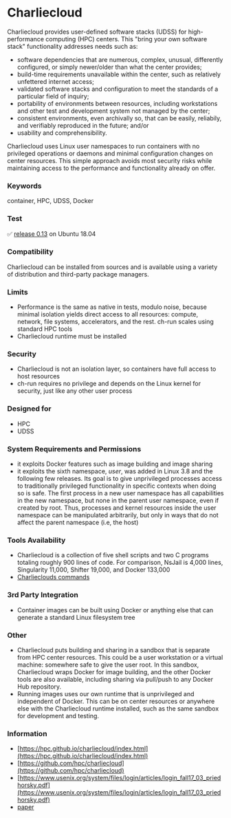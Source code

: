 # Charliecloud
Charliecloud provides user-defined software stacks (UDSS) for high-performance computing (HPC) centers. This "bring your own software stack" functionality addresses needs such as:

- software dependencies that are numerous, complex, unusual, differently configured, or simply newer/older than what the center provides;
- build-time requirements unavailable within the center, such as relatively unfettered internet access;
- validated software stacks and configuration to meet the standards of a particular field of inquiry;
- portability of environments between resources, including workstations and other test and development system not managed by the center;
- consistent environments, even archivally so, that can be easily, reliabily, and verifiably reproduced in the future; and/or
- usability and comprehensibility.

Charliecloud uses Linux user namespaces to run containers with no privileged operations or daemons and minimal configuration changes on center resources. This simple approach avoids most security risks while maintaining access to the performance and functionality already on offer.

### Keywords
container, HPC, UDSS, Docker

### Test
✅ [release 0.13](https://github.com/hpc/charliecloud/releases/tag/v0.13) on Ubuntu 18.04

### Compatibility
Charliecloud can be installed from sources and is available using a variety of distribution and third-party package managers.

### Limits
- Performance is the same as native in tests, modulo noise, because minimal isolation yields direct access to all resources: compute, network, file systems, accelerators, and the rest. ch-run scales using standard HPC tools
- Charliecloud runtime must be installed

### Security
- Charliecloud is not an isolation layer, so containers have full access to host resources
- ch-run requires no privilege and depends on the Linux kernel for security, just like any other user process

### Designed for
- HPC
- UDSS

### System Requirements and Permissions
- it exploits Docker features such as image building and image sharing
- it exploits the sixth namespace, *user*, was added in Linux 3.8 and the following few releases. Its goal is to give unprivileged processes access to traditionally privileged functionality in specific contexts when doing so is safe. The first process in a new user namespace has all capabilities in the new namespace, but none in the parent user namespace, even if created by root. Thus, processes and kernel resources inside the user namespace can be manipulated arbitrarily, but only in ways that do not affect the parent namespace (i.e, the host)

### Tools Availability
- Charliecloud is a collection of five shell scripts and two C programs totaling roughly 900 lines of code. For comparison, NsJail is 4,000 lines, Singularity 11,000, Shifter 19,000, and Docker 133,000
- [Charlieclouds commands](https://hpc.github.io/charliecloud/command-usage.html#)

### 3rd Party Integration
- Container images can be built using Docker or anything else that can generate a standard Linux filesystem tree

### Other
- Charliecloud puts building and sharing in a sandbox that is separate from HPC center resources. This could be a user workstation or a virtual machine: somewhere safe to give the user root. In this sandbox, Charliecloud wraps Docker for image building, and the other Docker tools are also available, including sharing via pull/push to any Docker Hub repository.
- Running images uses our own runtime that is unprivileged and independent of Docker. This can be on center resources or anywhere else with the Charliecloud runtime installed, such as the same sandbox for development and testing.


### Information
- [https://hpc.github.io/charliecloud/index.html](https://hpc.github.io/charliecloud/index.html)
- [https://github.com/hpc/charliecloud](https://github.com/hpc/charliecloud)
- [https://www.usenix.org/system/files/login/articles/login_fall17_03_priedhorsky.pdf](https://www.usenix.org/system/files/login/articles/login_fall17_03_priedhorsky.pdf)
- [paper](/papers/3126908.3126925.pdf)